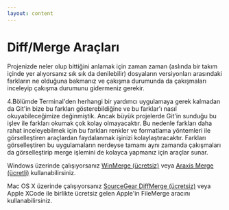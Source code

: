 ```yaml
---
layout: content
---
```


# Diff/Merge Araçları

Projenizde neler olup bittiğini anlamak için zaman zaman \(aslında bir takım içinde yer alıyorsanız sık sık da denilebilir\) dosyaların versiyonları arasındaki farkların ne olduğuna bakmanız ve çakışma durumunda da çakışmaları inceleyip çakışma durumunu gidermeniz gerekir.

4.Bölümde Terminal'den herhangi bir yardımcı uygulamaya gerek kalmadan da Git'in bize bu farkları gösterebildiğine ve bu farklar'ı nasıl okuyabileceğimize değinmiştik. Ancak büyük projelerde Git'in sunduğu bu işlev ile farkları okumak çok kolay olmayacaktır. Bu nedenle farkları daha rahat inceleyebilmek için bu farkları renkler ve formatlama yöntemleri ile görselleştiren araçlardan faydalanmak işinizi kolaylaştıracaktır. Farkları görselleştiren bu uygulamaların nerdeyse tamamı aynı zamanda çakışmaları da görselleştirip merge işlemini de kolayca yapmanız için araçlar sunar.

Windows üzerinde çalışıyorsanız [WinMerge \(ücretsiz\)](http://winmerge.org/) veya [Araxis Merge \(ücretli\)](http://www.araxis.com/merge/) kullanabilirsiniz.

Mac OS X üzerinde çalışıyorsanız [SourceGear DiffMerge \(ücretsiz\)](https://sourcegear.com/diffmerge/) veya Apple XCode ile birlikte ücretsiz gelen Apple'in FileMerge aracını kullanabilirsiniz.
